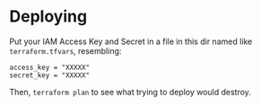 # Deploying

Put your IAM Access Key and Secret in a file in this dir named like `terraform.tfvars`, resembling:

```
access_key = "XXXXX"
secret_key = "XXXXX"
```

Then, `terraform plan` to see what trying to deploy would destroy.